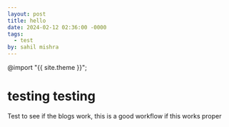 ```yaml
---
layout: post
title: hello
date: 2024-02-12 02:36:00 -0000
tags:
  - test
by: sahil mishra
---
```


@import "{{ site.theme }}";

# testing testing

Test to see if the blogs work, this is a good workflow if this works proper
